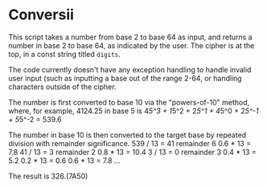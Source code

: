 # Conversii

This script takes a number from base 2 to base 64 as input, and returns a number in base 2 to base 64, as indicated by the user.
The cipher is at the top, in a const string titled `digits`.

The code currently doesn't have any exception handling to handle invalid user input (such as inputting a base out of the range 2-64,
or handling characters outside of the cipher.

The number is first converted to base 10 via the "powers-of-10" method, where, for example, 4124.25 in base 5 is
4*5^3 + 1*5^2 + 2*5^1 + 4*5^0 + 2*5^-1 + 5*5^-2 = 539.6

The number in base 10 is then converted to the target base by repeated division with remainder significance.
539 / 13 = 41 remainder 6                      0.6 * 13 = 7.8
41 / 13 = 3 remainder 2                        0.8 * 13 = 10.4
3 / 13 = 0 remainder 3                         0.4 * 13 = 5.2
                                               0.2 * 13 = 0.6
                                               0.6 * 13 = 7.8
                                               ...

The result is 326.(7A50)
